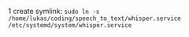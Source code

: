 1 create symlink:
`sudo ln -s /home/lukas/coding/speech_to_text/whisper.service /etc/systemd/system/whisper.service`

